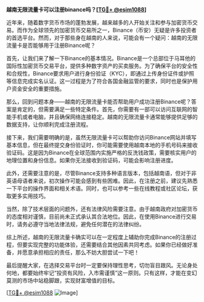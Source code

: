 **越南无限流量卡可以注册binance吗？[[TG💪+ @esim1088](https://t.me/s/esim1088)]**

近年来，随着数字货币市场的蓬勃发展，越来越多的人开始关注和参与加密货币交易。而作为全球领先的加密货币交易所之一，Binance（币安）无疑是许多投资者的首选平台。然而，对于那些身在越南的人来说，可能会有一个疑问：越南的无限流量卡是否能够用于注册Binance呢？

首先，让我们来了解一下Binance的基本情况。Binance是一个总部位于马耳他的国际性加密货币交易平台，提供多种数字资产的买卖服务。为了确保平台的安全性和合规性，Binance要求用户进行身份验证（KYC），即通过上传身份证件或护照等信息完成实名认证。这一过程是为了符合各国金融监管的要求，同时也是保护用户资金安全的重要措施。

那么，回到问题本身——越南的无限流量卡能否帮助用户成功注册Binance呢？答案是肯定的，但需要满足一些特定条件。首先，你需要有一部可以访问互联网的智能手机或者电脑，并且确保网络连接稳定。越南的无限流量卡通常能够提供足够的数据支持，让你顺利完成注册流程。

接下来，我们需要明确的是，虽然无限流量卡可以帮助你访问Binance网站并填写基本信息，但在最终提交身份验证时，你可能需要使用越南本地的手机号码来接收验证码。这是因为Binance在全球范围内实施严格的反洗钱政策，需要核实用户的地理位置和身份信息。如果你无法接收到验证码，可能会影响注册进度。

此外，还需要注意的是，尽管Binance支持多种语言版本，包括越南语，但对于非英语母语者来说，初次操作可能会感到有些困难。因此，在注册之前，建议先熟悉一下平台的操作界面和相关术语。同时，也可以参考一些在线教程或社区论坛，获取更多实用技巧。

当然，除了技术层面的问题外，还有法律风险需要注意。由于越南政府对加密货币的态度相对谨慎，目前尚未正式承认其合法地位。因此，在使用Binance进行交易时，请务必遵守当地法律法规，避免任何潜在的法律纠纷。

综上所述，越南的无限流量卡确实可以在一定程度上辅助你完成Binance的注册过程，但要实现完整的功能体验，还需要结合其他因素共同考虑。如果你已经做好准备，并愿意承担相应的责任，那么不妨大胆尝试一下吧！

最后提醒大家，在选择交易平台时一定要保持理性思考，切勿盲目跟风。无论身处何地，都要始终牢记“投资有风险，入市需谨慎”这一原则。只有这样，才能在变幻莫测的市场中站稳脚跟，实现财富增值的目标。

[[TG💪+ @esim1088](https://t.me/s/esim1088) ![Image](https://i.postimg.cc/4NQfJmqS/Snipaste-2025-05-13-00-14-12.png)]